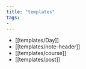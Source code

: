 ```yaml
---
title: "templates"
tags: 
- 
---
```


- [[templates/Day]]
- [[templates/note-header]]
- [[templates/course]]
- [[templates/post]]